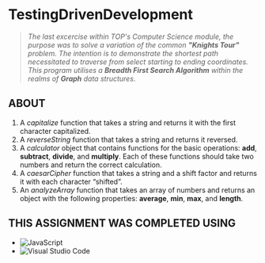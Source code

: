 # TestingDrivenDevelopment

> *The last excercise within TOP's Computer Science module, the purpose was to solve a variation of the common **"Knights Tour"** problem. The intention is to demonstrate the shortest path necessitated to traverse from select starting to ending coordinates. This program utilises a **Breadth First Search Algorithm** within the realms of **Graph** data structures*.

## ABOUT

1. A *capitalize* function that takes a string and returns it with the first character capitalized.
2. A *reverseString* function that takes a string and returns it reversed.
3. A *calculator* object that contains functions for the basic operations: **add**, **subtract**, **divide**, and **multiply**. Each of these functions should take two numbers and return the correct calculation.
4. A *caesarCipher* function that takes a string and a shift factor and returns it with each character “shifted”.
5. An *analyzeArray* function that takes an array of numbers and returns an object with the following properties: **average**, **min**, **max**, and **length**.

## THIS ASSIGNMENT WAS COMPLETED USING

- ![JavaScript](https://img.shields.io/badge/javascript-%23323330.svg?style=for-the-badge&logo=javascript&logoColor=%23F7DF1E)
- ![Visual Studio Code](https://img.shields.io/badge/Visual%20Studio%20Code-0078d7.svg?style=for-the-badge&logo=visual-studio-code&logoColor=white)
